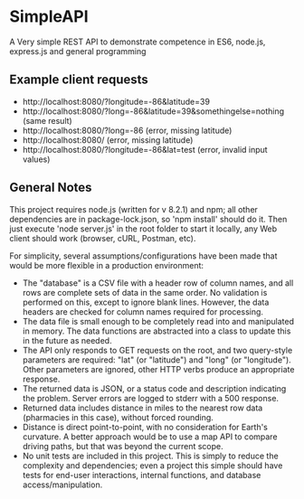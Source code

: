 # SimpleAPI
A Very simple REST API to demonstrate competence in ES6, node.js, express.js and general programming

## Example client requests
* http://localhost:8080/?longitude=-86&latitude=39
* http://localhost:8080/?long=-86&latitude=39&somethingelse=nothing (same result)
* http://localhost:8080/?long=-86 (error, missing latitude)
* http://localhost:8080/ (error, missing latitude)
* http://localhost:8080/?longitude=-86&lat=test (error, invalid input values)

## General Notes

This project requires node.js (written for v 8.2.1) and npm; all other dependencies are in package-lock.json, so 'npm install' should do it. Then just execute 'node server.js' in the root folder to start it locally, any Web client should work (browser, cURL, Postman, etc).

For simplicity, several assumptions/configurations have been made that would be more flexible in a production environment:
* The "database" is a CSV file with a header row of column names, and all rows are complete sets of data in the same order. No validation is performed on this, except to ignore blank lines. However, the data headers are checked for column names required for processing.
* The data file is small enough to be completely read into and manipulated in memory. The data functions are abstracted into a class to update this in the future as needed.
* The API only responds to GET requests on the root, and two query-style parameters are required: "lat" (or "latitude") and "long" (or "longitude"). Other parameters are ignored, other HTTP verbs produce an appropriate response.
* The returned data is JSON, or a status code and description indicating the problem. Server errors are logged to stderr with a 500 response.
* Returned data includes distance in miles to the nearest row data (pharmacies in this case), without forced rounding.
* Distance is direct point-to-point, with no consideration for Earth's curvature. A better approach would be to use a map API to compare driving paths, but that was beyond the current scope.
* No unit tests are included in this project. This is simply to reduce the complexity and dependencies; even a project this simple should have tests for end-user interactions, internal functions, and database access/manipulation.
